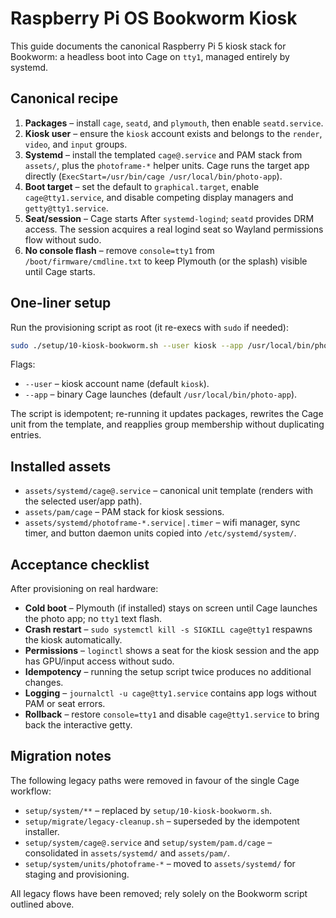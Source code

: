 # Raspberry Pi OS Bookworm Kiosk

This guide documents the canonical Raspberry Pi 5 kiosk stack for Bookworm: a
headless boot into Cage on `tty1`, managed entirely by systemd.

## Canonical recipe

1. **Packages** – install `cage`, `seatd`, and `plymouth`, then enable
   `seatd.service`.
2. **Kiosk user** – ensure the `kiosk` account exists and belongs to the
   `render`, `video`, and `input` groups.
3. **Systemd** – install the templated `cage@.service` and PAM stack from
   `assets/`, plus the `photoframe-*` helper units. Cage runs the target app
   directly (`ExecStart=/usr/bin/cage /usr/local/bin/photo-app`).
4. **Boot target** – set the default to `graphical.target`, enable
   `cage@tty1.service`, and disable competing display managers and
   `getty@tty1.service`.
5. **Seat/session** – Cage starts After `systemd-logind`; `seatd` provides DRM
   access. The session acquires a real logind seat so Wayland permissions flow
   without sudo.
6. **No console flash** – remove `console=tty1` from `/boot/firmware/cmdline.txt`
   to keep Plymouth (or the splash) visible until Cage starts.

## One-liner setup

Run the provisioning script as root (it re-execs with `sudo` if needed):

```bash
sudo ./setup/10-kiosk-bookworm.sh --user kiosk --app /usr/local/bin/photo-app
```

Flags:

- `--user` – kiosk account name (default `kiosk`).
- `--app` – binary Cage launches (default `/usr/local/bin/photo-app`).

The script is idempotent; re-running it updates packages, rewrites the Cage unit
from the template, and reapplies group membership without duplicating entries.

## Installed assets

- `assets/systemd/cage@.service` – canonical unit template (renders with the
  selected user/app path).
- `assets/pam/cage` – PAM stack for kiosk sessions.
- `assets/systemd/photoframe-*.service|.timer` – wifi manager, sync timer, and
  button daemon units copied into `/etc/systemd/system/`.

## Acceptance checklist

After provisioning on real hardware:

- **Cold boot** – Plymouth (if installed) stays on screen until Cage launches
  the photo app; no `tty1` text flash.
- **Crash restart** – `sudo systemctl kill -s SIGKILL cage@tty1` respawns the
  kiosk automatically.
- **Permissions** – `loginctl` shows a seat for the kiosk session and the app
  has GPU/input access without sudo.
- **Idempotency** – running the setup script twice produces no additional
  changes.
- **Logging** – `journalctl -u cage@tty1.service` contains app logs without PAM
  or seat errors.
- **Rollback** – restore `console=tty1` and disable `cage@tty1.service` to bring
  back the interactive getty.

## Migration notes

The following legacy paths were removed in favour of the single Cage workflow:

- `setup/system/**` – replaced by `setup/10-kiosk-bookworm.sh`.
- `setup/migrate/legacy-cleanup.sh` – superseded by the idempotent installer.
- `setup/system/cage@.service` and `setup/system/pam.d/cage` – consolidated in
  `assets/systemd/` and `assets/pam/`.
- `setup/system/units/photoframe-*` – moved to `assets/systemd/` for staging and
  provisioning.

All legacy flows have been removed; rely solely on the Bookworm script outlined
above.
